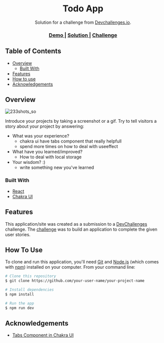 <!-- Please update value in the {}  -->

<h1 align="center">Todo App</h1>

<div align="center">
   Solution for a challenge from  <a href="http://legacy.devchallenges.io" target="_blank">Devchallenges.io</a>.
</div>

<div align="center">
  <h3>
    <a href="https://github.com/lil-bee/todo-app">
      Demo
    </a>
    <span> | </span>
    <a href="https://todo-lilbee.netlify.app/">
      Solution
    </a>
    <span> | </span>
    <a href="https://legacy.devchallenges.io/challenges/hH6PbOHBdPm6otzw2De5">
      Challenge
    </a>
  </h3>
</div>

<!-- TABLE OF CONTENTS -->

## Table of Contents

- [Overview](#overview)
  - [Built With](#built-with)
- [Features](#features)
- [How to use](#how-to-use)
- [Acknowledgements](#acknowledgements)

<!-- OVERVIEW -->

## Overview
![233shots_so](https://github.com/lil-bee/todo-app/assets/61036950/578091ec-d6a3-49bf-9cdf-c34326170149)



Introduce your projects by taking a screenshot or a gif. Try to tell visitors a story about your project by answering:

- What was your experience?
  - chakra ui have tabs component that really helpfull
  - spend more times on how to deal with useeffect
- What have you learned/improved?
  - How to deal with local storage
- Your wisdom? :)
  - write something new you've learned

### Built With

<!-- This section should list any major frameworks that you built your project using. Here are a few examples.-->

- [React](https://react.dev/)
- [Chakra UI](https://chakra-ui.com/)

## Features

<!-- List the features of your application or follow the template. Don't share the figma file here :) -->

This application/site was created as a submission to a [DevChallenges](https://legacy.devchallenges.io/) challenge. The [challenge](https://legacy.devchallenges.io/challenges/hH6PbOHBdPm6otzw2De5) was to build an application to complete the given user stories.

## How To Use

<!-- Example: -->

To clone and run this application, you'll need [Git](https://git-scm.com) and [Node.js](https://nodejs.org/en/download/) (which comes with [npm](http://npmjs.com)) installed on your computer. From your command line:

```bash
# Clone this repository
$ git clone https://github.com/your-user-name/your-project-name

# Install dependencies
$ npm install

# Run the app
$ npm run dev
```

## Acknowledgements

<!-- This section should list any articles or add-ons/plugins that helps you to complete the project. This is optional but it will help you in the future. For example: -->

- [Tabs Component in Chakra UI](https://chakra-ui.com/docs/components/tabs/usage)
